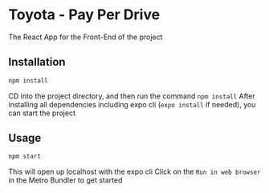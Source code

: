 # Toyota - Pay Per Drive

The React App for the Front-End of the project

## Installation

```bash
npm install
```
CD into the project directory, and then run the command `npm install`
After installing all dependencies including expo cli (`expo install` if needed), you can start the project

## Usage

```python
npm start
```
This will open up localhost with the expo cli
Click on the `Run in web browser` in the Metro Bundler to get started